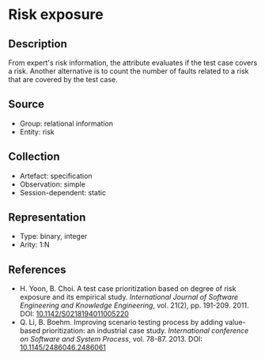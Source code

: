 # Risk exposure

## Description

From expert's risk information, the attribute evaluates if the test case covers a risk. Another alternative is to count the number of faults related to a risk that are covered by the test case.

## Source

* Group: relational information
* Entity: risk

## Collection

* Artefact: specification
* Observation: simple
* Session-dependent: static

## Representation

* Type: binary, integer
* Arity: 1:N

## References

* H. Yoon, B. Choi. A test case prioritization based on degree of risk exposure and its empirical study. *International Journal of Software Engineering and Knowledge Engineering*, vol. 21(2), pp. 191-209. 2011. DOI: [10.1142/S0218194011005220](https://www.doi.org/10.1142/S0218194011005220)
* Q. Li, B. Boehm. Improving scenario testing process by adding value-based prioritization: an industrial case study. *International conference on Software and System Process*, vol. 78-87. 2013. DOI: [10.1145/2486046.2486061](https://www.doi.org/10.1145/2486046.2486061)
